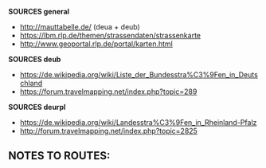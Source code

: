 ﻿**SOURCES general**
- http://mauttabelle.de/ (deua + deub)
- https://lbm.rlp.de/themen/strassendaten/strassenkarte
- http://www.geoportal.rlp.de/portal/karten.html

**SOURCES deub**
- https://de.wikipedia.org/wiki/Liste_der_Bundesstra%C3%9Fen_in_Deutschland
- https://forum.travelmapping.net/index.php?topic=289

**SOURCES deurpl**
- https://de.wikipedia.org/wiki/Landesstra%C3%9Fen_in_Rheinland-Pfalz
- http://forum.travelmapping.net/index.php?topic=2825

**NOTES TO ROUTES:**
- 
